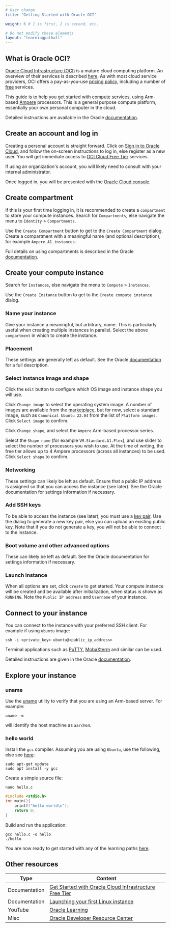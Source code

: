 ```yaml
---
# User change
title: "Getting Started with Oracle OCI"

weight: 6 # 1 is first, 2 is second, etc.

# Do not modify these elements
layout: "learningpathall"
---
```


## What is Oracle OCI?

[Oracle Cloud Infrastructure (OCI)](https://oracle.com/cloud/) is a mature cloud computing platform. An overview of their services is described [here](https://www.oracle.com/cloud/why-oci/). As with most cloud service providers, OCI offers a pay-as-you-use [pricing policy](https://www.oracle.com/cloud/pricing/), including a number of [free](https://www.oracle.com/cloud/free/) services.

This guide is to help you get started with [compute services](https://www.oracle.com/cloud/compute/), using Arm-based [Ampere](https://www.oracle.com/cloud/compute/arm/) processors. This is a general purpose compute platform, essentially your own personal computer in the cloud.

Detailed instructions are available in the Oracle [documentation](https://docs.oracle.com/en-us/iaas/Content/Compute/References/arm.htm#create-instances).

## Create an account and log in

Creating a personal account is straight forward. Click on [Sign in to Oracle Cloud](https://www.oracle.com/cloud), and follow the on-screen instructions to log in, else register as a new user. You will get immediate access to [OCI Cloud Free Tier](https://www.oracle.com/cloud/free) services.

If using an organization's account, you will likely need to consult with your internal administrator.

Once logged in, you will be presented with the [Oracle Cloud console](https://docs.oracle.com/en-us/iaas/Content/GSG/Concepts/console.htm). 

## Create compartment

If this is your first time logging in, it is recommended to create a `compartment` to store your compute instances. Search for `Compartments`, else navigate the menu to `Identity` > `Compartments`.

Use the `Create Compartment` button to get to the `Create Compartment` dialog. Create a compartment with a meaningful name (and optional description), for example `Ampere_A1_instances`.

Full details on using compartments is described in the Oracle [documentation](https://docs.oracle.com/en-us/iaas/Content/Identity/compartments/managingcompartments.htm).

## Create your compute instance

Search for `Instances`, else navigate the menu to `Compute` > `Instances`.

Use the `Create Instance` button to get to the `Create compute instance` dialog.

### Name your instance

Give your instance a meaningful, but arbitrary, name. This is particularly useful when creating multiple instances in parallel. Select the above `compartment` in which to create the instance.

### Placement

These settings are generally left as default. See the Oracle [documentation](https://docs.oracle.com/en-us/iaas/Content/General/Concepts/regions.htm) for a full description.

### Select instance image and shape

Click the `Edit` button to configure which OS image and instance shape you will use.

Click `Change image` to select the operating system image. A number of images are available from the [marketplace](https://cloudmarketplace.oracle.com/marketplace), but for now, select a standard image, such as `Canonical Ubuntu 22.04` from the list of `Platform images`. Click `Select image` to confirm.

Click `Change shape`, and select the `Ampere` Arm-based processor series.

Select the `Shape name` (for example `VM.Standard.A1.Flex`), and use slider to select the number of processors you wish to use. At the time of writing, the free tier allows up to 4 Ampere processors (across all instances) to be used. Click `Select shape` to confirm.


### Networking

These settings can likely be left as default. Ensure that a public IP address is assigned so that you can access the instance (see later). See the Oracle documentation for settings information if necessary.

### Add SSH keys

To be able to access the instance (see later), you must use a [key pair](https://docs.oracle.com/en-us/iaas/Content/Compute/Tasks/managingkeypairs.htm). Use the dialog to generate a new key pair, else you can upload an existing public key. Note that if you do not generate a key, you will not be able to connect to the instance.

### Boot volume and other advanced options

These can likely be left as default. See the Oracle documentation for settings information if necessary.

### Launch instance

When all options are set, click `Create` to get started. Your compute instance will be created and be available after initialization, when status is shown as `RUNNING`. Note the `Public IP address` and `Username` of your instance.

## Connect to your instance

You can connect to the instance with your preferred SSH client. For example if using `ubuntu` image:
```
ssh -i <private_key> ubuntu@<public_ip_address>
```
Terminal applications such as [PuTTY](https://www.putty.org/), [MobaXterm](https://mobaxterm.mobatek.net/) and similar can be used.

Detailed instructions are given in the Oracle [documentation](https://docs.oracle.com/en-us/iaas/Content/Compute/Tasks/accessinginstance.htm).

## Explore your instance

### uname

Use the [uname](https://en.wikipedia.org/wiki/Uname) utility to verify that you are using an Arm-based server. For example:
```console
uname -m
```
will identify the host machine as `aarch64`.

### hello world

Install the `gcc` compiler. Assuming you are using `Ubuntu`, use the following, else see [here](/compilers/install_ngcc/):
```console
sudo apt-get update
sudo apt install -y gcc
```
Create a simple source file:
```console
nano hello.c
```
```C
#include <stdio.h>
int main(){
    printf("hello world\n");
    return 0;
}
```
Build and run the application:
```console
gcc hello.c -o hello
./hello
```
You are now ready to get started with any of the learning paths [here](/cloud/#application-specific-learning-paths).

## Other resources

| Type          | Content             |
| ---           | ---                 |
| Documentation | [Get Started with Oracle Cloud Infrastructure Free Tier](https://docs.oracle.com/en/learn/cloud_free_tier/index.html) |
| Documentation | [Launching your first Linux instance](https://docs.oracle.com/en-us/iaas/Content/GSG/Reference/overviewworkflow.htm) |
| YouTube       | [Oracle Learning](https://www.youtube.com/user/OracleLearning) |
| Misc          | [Oracle Developer Resource Center](https://developer.oracle.com/arm/) |


